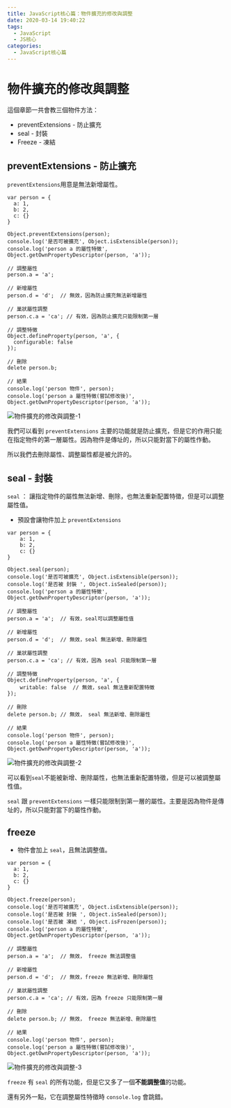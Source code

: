 ```yaml
---
title: JavaScript核心篇：物件擴充的修改與調整
date: 2020-03-14 19:40:22
tags:
  - JavaScript
  - JS核心
categories: 
  - JavaScript核心篇
---
```



# 物件擴充的修改與調整

這個章節一共會教三個物件方法：

* preventExtensions - 防止擴充
* seal - 封裝
* Freeze - 凍結

<!--more-->

## preventExtensions - 防止擴充

`preventExtensions`用意是無法新增屬性。

```
var person = {
  a: 1,
  b: 2,
  c: {}
}

Object.preventExtensions(person);
console.log('是否可被擴充', Object.isExtensible(person));
console.log('person a 的屬性特徵', Object.getOwnPropertyDescriptor(person, 'a'));

// 調整屬性
person.a = 'a';

// 新增屬性
person.d = 'd';  // 無效，因為防止擴充無法新增屬性

// 巢狀屬性調整
person.c.a = 'ca'; // 有效，因為防止擴充只能限制第一層

// 調整特徵
Object.defineProperty(person, 'a', {
  configurable: false
});

// 刪除
delete person.b;

// 結果
console.log('person 物件', person);
console.log('person a 屬性特徵(嘗試修改後)', Object.getOwnPropertyDescriptor(person, 'a'));
```

![物件擴充的修改與調整-1](https://firebasestorage.googleapis.com/v0/b/cheetoblog-8edf4.appspot.com/o/JS%EF%BC%9A%E6%A0%B8%E5%BF%83%E7%AF%87%2F%E7%89%A9%E4%BB%B6%E6%93%B4%E5%85%85%E7%9A%84%E4%BF%AE%E6%94%B9%E8%88%87%E8%AA%BF%E6%95%B4-1.jpg?alt=media&token=cae38dad-00dc-4327-a2df-98cd40e5411f)

我們可以看到 `preventExtensions` 主要的功能就是防止擴充，但是它的作用只能在指定物件的第一層屬性。因為物件是傳址的，所以只能對當下的屬性作動。

所以我們去刪除屬性、調整屬性都是被允許的。

## seal - 封裝

`seal` ： 讓指定物件的屬性無法新增、刪除，也無法重新配置特徵，但是可以調整屬性值。

* 預設會讓物件加上 `preventExtensions`

```
var person = {
	a: 1,
	b: 2,
	c: {}
}

Object.seal(person);
console.log('是否可被擴充', Object.isExtensible(person));
console.log('是否被 封裝 ', Object.isSealed(person));
console.log('person a 的屬性特徵', Object.getOwnPropertyDescriptor(person, 'a'));

// 調整屬性
person.a = 'a';  // 有效，seal可以調整屬性值

// 新增屬性
person.d = 'd';  // 無效，seal 無法新增、刪除屬性

// 巢狀屬性調整
person.c.a = 'ca'; // 有效，因為 seal 只能限制第一層

// 調整特徵
Object.defineProperty(person, 'a', {
	writable: false  // 無效，seal 無法重新配置特徵
});

// 刪除
delete person.b; // 無效， seal 無法新增、刪除屬性

// 結果
console.log('person 物件', person);
console.log('person a 屬性特徵(嘗試修改後)', Object.getOwnPropertyDescriptor(person, 'a'));
```

![物件擴充的修改與調整-2](https://firebasestorage.googleapis.com/v0/b/cheetoblog-8edf4.appspot.com/o/JS%EF%BC%9A%E6%A0%B8%E5%BF%83%E7%AF%87%2F%E7%89%A9%E4%BB%B6%E6%93%B4%E5%85%85%E7%9A%84%E4%BF%AE%E6%94%B9%E8%88%87%E8%AA%BF%E6%95%B4-2.jpg?alt=media&token=59839c23-9cad-4eb3-9185-ebcb917ffe0c)

可以看到`seal`不能被新增、刪除屬性，也無法重新配置特徵，但是可以被調整屬性值。

`seal` 跟 `preventExtensions` 一樣只能限制到第一層的屬性。主要是因為物件是傳址的，所以只能對當下的屬性作動。


## freeze

* 物件會加上 `seal`，且無法調整值。

```
var person = {
  a: 1,
  b: 2,
  c: {}
}

Object.freeze(person);
console.log('是否可被擴充', Object.isExtensible(person));
console.log('是否被 封裝 ', Object.isSealed(person));
console.log('是否被 凍結 ', Object.isFrozen(person));
console.log('person a 的屬性特徵', Object.getOwnPropertyDescriptor(person, 'a'));

// 調整屬性
person.a = 'a';  // 無效， freeze 無法調整值

// 新增屬性
person.d = 'd';  // 無效，freeze 無法新增、刪除屬性

// 巢狀屬性調整
person.c.a = 'ca'; // 有效，因為 freeze 只能限制第一層

// 刪除
delete person.b; // 無效， freeze 無法新增、刪除屬性

// 結果
console.log('person 物件', person);
console.log('person a 屬性特徵(嘗試修改後)', Object.getOwnPropertyDescriptor(person, 'a'));
```

![物件擴充的修改與調整-3](https://firebasestorage.googleapis.com/v0/b/cheetoblog-8edf4.appspot.com/o/JS%EF%BC%9A%E6%A0%B8%E5%BF%83%E7%AF%87%2F%E7%89%A9%E4%BB%B6%E6%93%B4%E5%85%85%E7%9A%84%E4%BF%AE%E6%94%B9%E8%88%87%E8%AA%BF%E6%95%B4-3.jpg?alt=media&token=3669ec70-f01c-4bb6-b0df-04d46c9394bf)

`freeze` 有 `seal` 的所有功能，但是它又多了一個**不能調整值**的功能。

還有另外一點，它在調整屬性特徵時 `console.log` 會跳錯。